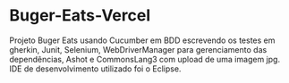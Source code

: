# Buger-Eats-Vercel
Projeto Buger Eats usando Cucumber em BDD escrevendo os testes em gherkin, Junit, Selenium, WebDriverManager para gerenciamento das dependências, Ashot e CommonsLang3 com upload de uma imagem jpg.
IDE de desenvolvimento utilizado foi o Eclipse.
